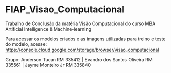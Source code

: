 # FIAP_Visao_Computacional
Trabalho de Conclusão da matéria Visão Computacional do curso MBA Artificial Intelligence &amp; Machine-learning

Para acessar os modelos criados e as imagens utilizadas para treino e teste do modelo, acesse:
https://console.cloud.google.com/storage/browser/visao_computacional

Grupo:
Anderson Tucan				      RM 335412 | Evandro dos Santos Oliveira	RM 335561 | Jayme Monteiro Jr			      RM 335840


